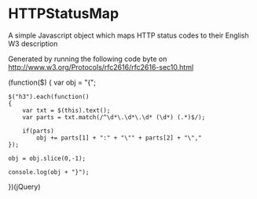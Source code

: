 # HTTPStatusMap
A simple Javascript object which maps HTTP status codes to their English W3 description

Generated by running the following code byte on http://www.w3.org/Protocols/rfc2616/rfc2616-sec10.html

(function($)
{
	var obj = "{";
	
	$("h3").each(function()
	{
		var txt = $(this).text();
		var parts = txt.match(/^\d*\.\d*\.\d* (\d*) (.*)$/);
		
		if(parts)
			obj += parts[1] + ":" + "\"" + parts[2] + "\","
	});

	obj = obj.slice(0,-1);

	console.log(obj + "}");
})(jQuery)
